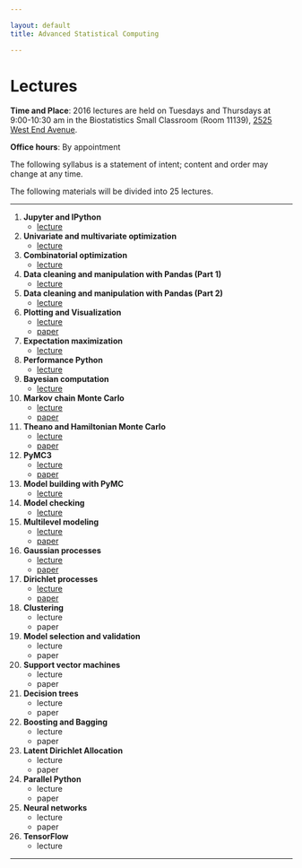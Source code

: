 ```yaml
---

layout: default
title: Advanced Statistical Computing

---
```


# Lectures

**Time and Place**: 2016 lectures are held on Tuesdays and Thursdays at 9:00-10:30 am in the Biostatistics Small Classroom (Room 11139), [2525 West End Avenue](http://bit.ly/17y9ZxH).

**Office hours**: By appointment

The following syllabus is a statement of intent; content and order may change at any time.

The following materials will be divided into 25 lectures.

---

1. **Jupyter and IPython**
    - [lecture](https://github.com/fonnesbeck/Bios8366/blob/master/notebooks/Section0-IPython_and_Jupyter.ipynb)
1. **Univariate and multivariate optimization**
    - [lecture](https://github.com/fonnesbeck/Bios8366/blob/master/notebooks/Section1_1-Univariate-and-Multivariate-Optimization.ipynb)
1. **Combinatorial optimization**
    - [lecture](https://github.com/fonnesbeck/Bios8366/blob/master/notebooks/Section1_2-Combinatorial-Optimization.ipynb)
1. **Data cleaning and manipulation with Pandas (Part 1)**
    - [lecture](https://github.com/fonnesbeck/Bios8366/blob/master/notebooks/Section2_1-Introduction-to-Pandas.ipynb)
1. **Data cleaning and manipulation with Pandas (Part 2)**
    - [lecture](https://github.com/fonnesbeck/Bios8366/blob/master/notebooks/Section2_2-Data-Wrangling-with-Pandas.ipynb)
1. **Plotting and Visualization**
    - [lecture](https://github.com/fonnesbeck/Bios8366/blob/master/notebooks/Section2_3-Plotting-and-Visualization.ipynb)
    - [paper](http://journals.plos.org/ploscompbiol/article?id=10.1371/journal.pcbi.1003833)
1. **Expectation maximization**
    - [lecture](https://github.com/fonnesbeck/Bios8366/blob/master/notebooks/Section3_1-Expectation-Maximization.ipynb)
1. **Performance Python**
    - [lecture](https://github.com/fonnesbeck/Bios8366/blob/master/notebooks/Section3_2-High-Performance-Python.ipynb)
1. **Bayesian computation**
    - [lecture](https://github.com/fonnesbeck/Bios8366/blob/master/notebooks/Section4_1-Bayesian-Computation.ipynb)
1. **Markov chain Monte Carlo**
    - [lecture](https://github.com/fonnesbeck/Bios8366/blob/master/notebooks/Section4_2-MCMC.ipynb)
    - [paper](http://www.mcmchandbook.net/HandbookChapter1.pdf)
1. **Theano and Hamiltonian Monte Carlo**
    - [lecture](https://github.com/fonnesbeck/Bios8366/blob/master/notebooks/Section4_3-Hamiltonian-Monte-Carlo.ipynb)
    - [paper](http://www.mcmchandbook.net/HandbookChapter5.pdf)
1. **PyMC3**
    - [lecture](https://github.com/fonnesbeck/Bios8366/blob/master/notebooks/Section4_4-Introduction-to-PyMC3.ipynb)
    - [paper](https://arxiv.org/abs/1111.4246)
1. **Model building with PyMC**
    - [lecture](https://github.com/fonnesbeck/Bios8366/blob/master/notebooks/Section4_5-Model-Building-with-PyMC3.ipynb)
1. **Model checking**
    - [lecture](https://github.com/fonnesbeck/Bios8366/blob/master/notebooks/Section4_6-Model-Checking.ipynb)
1. **Multilevel modeling**
    - [lecture](https://github.com/fonnesbeck/Bios8366/blob/master/notebooks/Section4_7-Multilevel-Modeling.ipynb)
    - [paper](http://www.stat.columbia.edu/~gelman/research/published/multi2.pdf)
1. **Gaussian processes**
    - [lecture](https://github.com/fonnesbeck/Bios8366/blob/master/notebooks/Section5_1-Gaussian-Processes.ipynb)
    - [paper](http://mlg.eng.cam.ac.uk/pub/pdf/Gha12.pdf)
1. **Dirichlet processes**
    - [lecture](https://github.com/fonnesbeck/Bios8366/blob/master/notebooks/Section5_2-Dirichlet-Processes.ipynb)
    - [paper](https://people.eecs.berkeley.edu/~jordan/papers/hierarchical-dp.pdf)
1. **Clustering**
    - lecture
    - paper
1. **Model selection and validation**
    - lecture
    - paper
1. **Support vector machines**
    - lecture
    - paper
1. **Decision trees**
    - lecture
    - paper
1. **Boosting and Bagging**
    - lecture
    - paper
1. **Latent Dirichlet Allocation**
    - lecture
    - paper
1. **Parallel Python**
    - lecture 
    - paper
1. **Neural networks**
    - lecture
    - paper
1. **TensorFlow**
    - lecture

---

